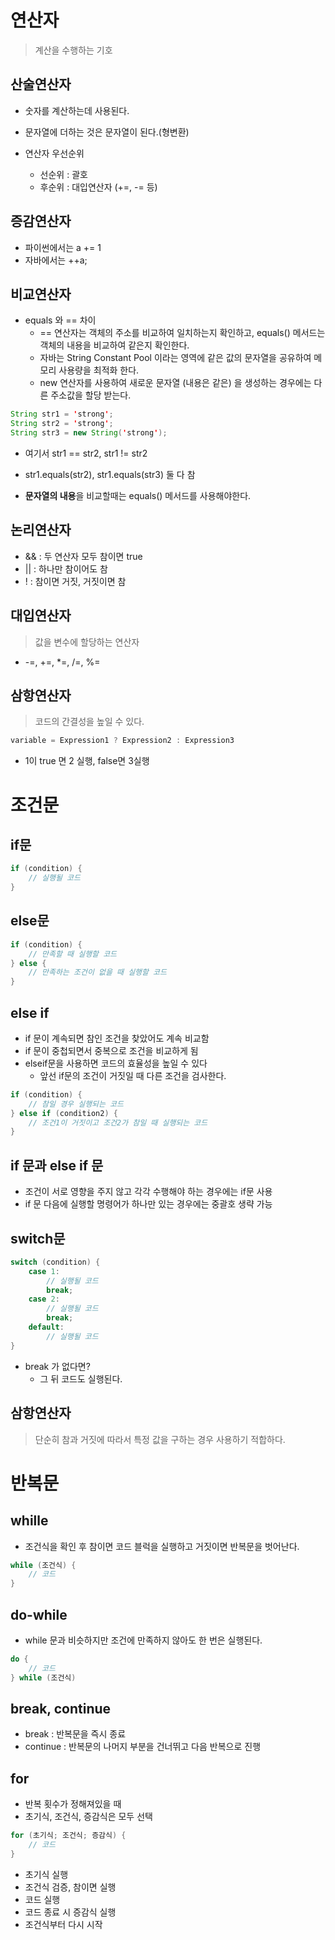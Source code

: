 # 연산자

> 계산을 수행하는 기호 

## 산술연산자

- 숫자를 계산하는데 사용된다.
- 문자열에 더하는 것은 문자열이 된다.(형변환)

- 연산자 우선순위
    - 선순위 : 괄호
    - 후순위 : 대입연산자 (+=, -= 등)

## 증감연산자

- 파이썬에서는 a += 1
- 자바에서는 ++a;

## 비교연산자

- equals 와 == 차이
    - == 연산자는 객체의 주소를 비교하여 일치하는지 확인하고, equals() 메서드는 객체의 내용을 비교하여 같은지 확인한다.
    - 자바는 String Constant Pool 이라는 영역에 같은 값의 문자열을 공유하여 메모리 사용량을 최적화 한다. 
    - new 연산자를 사용하여 새로운 문자열 (내용은 같은) 을 생성하는 경우에는 다른 주소값을 할당 받는다.

```java
String str1 = 'strong';
String str2 = 'strong';
String str3 = new String('strong');
```

- 여기서 str1 == str2, str1 != str2
- str1.equals(str2), str1.equals(str3) 둘 다 참

- **문자열의 내용**을 비교할때는 equals() 메서드를 사용해야한다.

## 논리연산자

- && : 두 연산자 모두 참이면 true
- || : 하나만 참이어도 참
- ! : 참이면 거짓, 거짓이면 참

## 대입연산자

> 값을 변수에 할당하는 연산자
- -=, +=, *=, /=, %=

## 삼항연산자

> 코드의 간결성을 높일 수 있다.

```java
variable = Expression1 ? Expression2 : Expression3
```

- 1이 true 면 2 실행, false면 3실행

# 조건문

## if문

```java
if (condition) {
    // 실행될 코드
}
```

## else문

```java
if (condition) {
    // 만족할 때 실행할 코드
} else {
    // 만족하는 조건이 없을 때 실행할 코드
}
```

## else if

- if 문이 계속되면 참인 조건을 찾았어도 계속 비교함
- if 문이 중첩되면서 중복으로 조건을 비교하게 됨
- elseif문을 사용하면 코드의 효율성을 높일 수 있다
    - 앞선 if문의 조건이 거짓일 때 다른 조건을 검사한다.

```java
if (condition) {
    // 참일 경우 실행되는 코드
} else if (condition2) {
    // 조건1이 거짓이고 조건2가 참일 때 실행되는 코드
}
```

## if 문과 else if 문

- 조건이 서로 영향을 주지 않고 각각 수행해야 하는 경우에는 if문 사용
- if 문 다음에 실행할 명령어가 하나만 있는 경우에는 중괄호 생략 가능

## switch문 

```java
switch (condition) {
    case 1:
        // 실행될 코드
        break;
    case 2:
        // 실행될 코드
        break;
    default:
        // 실행될 코드
}
```
- break 가 없다면?
    - 그 뒤 코드도 실행된다.

## 삼항연산자

> 단순히 참과 거짓에 따라서 특정 값을 구하는 경우 사용하기 적합하다.

# 반복문

## whille

- 조건식을 확인 후 참이면 코드 블럭을 실행하고 거짓이면 반복문을 벗어난다.

```java
while (조건식) {
    // 코드
}
```

## do-while

- while 문과 비슷하지만 조건에 만족하지 않아도 한 번은 실행된다.

```java
do {
    // 코드
} while (조건식)
```

## break, continue

- break : 반복문을 즉시 종료
- continue : 반복문의 나머지 부분을 건너뛰고 다음 반복으로 진행

## for

- 반복 횟수가 정해져있을 때
- 초기식, 조건식, 증감식은 모두 선택

```java
for (초기식; 조건식; 증감식) {
    // 코드
}
```

- 초기식 실행
- 조건식 검증, 참이면 실행
- 코드 실행
- 코드 종료 시 증감식 실행
- 조건식부터 다시 시작



